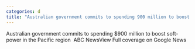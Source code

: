 ```yaml
---
categories: d
title: "Australian government commits to spending 900 million to boost softpower in the Pacific region  ABC News"
---
```

Australian government commits to spending $900 million to boost soft-power in the Pacific region&nbsp;&nbsp;ABC NewsView Full coverage on Google News